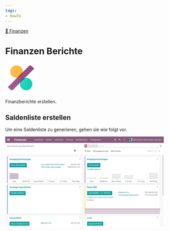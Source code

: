 ```yaml
---
tags:
- HowTo
---
```

[🔗 Finanzen](Finanzen.md)
# Finanzen Berichte
![icons_odoo_account_accountant](assets/icons_odoo_account_accountant.png)

Finanzberichte erstellen.

## Saldenliste erstellen

Um eine Saldenliste zu generieren, gehen sie wie folgt vor.

![Finanzen Saldenliste erstellen](assets/Finanzen%20Saldenliste%20erstellen.gif)
